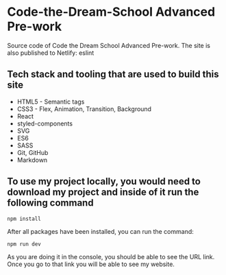 # Code-the-Dream-School Advanced Pre-work

Source code of Code the Dream School Advanced Pre-work. The site is also published to Netlify:
eslint

## Tech stack and tooling that are used to build this site

- HTML5 - Semantic tags
- CSS3 - Flex, Animation, Transition, Background
- React
- styled-components
- SVG
- ES6
- SASS
- Git, GitHub
- Markdown

## To use my project locally, you would need to download my project and inside of it run the following command

    npm install

After all packages have been installed, you can run the command:

    npm run dev

As you are doing it in the console, you should be able to see the URL link. Once you go to that link you will be able to see my website.

